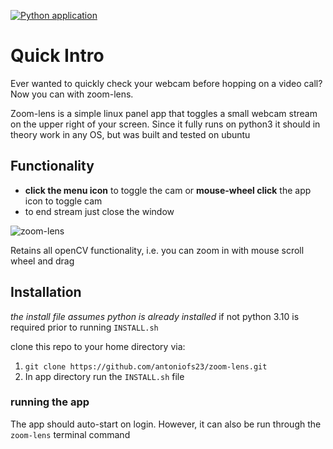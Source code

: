 [![Python application](https://github.com/antoniofs23/zoom-lens/actions/workflows/python-app.yml/badge.svg)](https://github.com/antoniofs23/zoom-lens/actions/workflows/python-app.yml)
# Quick Intro
Ever wanted to quickly check your webcam before hopping on a video call? Now you can with zoom-lens. 

Zoom-lens is a simple linux panel app that toggles a small webcam stream on the upper right of your screen. Since it fully runs on python3 it should in theory work in any OS, but was built and tested on ubuntu

## Functionality

- **click the menu icon** to toggle the cam or **mouse-wheel click** the app icon to toggle cam
- to end stream just close the window

![zoom-lens](https://github.com/antoniofs23/zoom-lens/assets/39067846/8cf2619f-eef6-4067-aa49-f922ece2cf3b)

Retains all openCV functionality, i.e. you can zoom in with mouse scroll wheel and drag



## Installation
*the install file assumes python is already installed* if not python 3.10 is required prior to running `INSTALL.sh`

clone this repo to your home directory via:

1. `git clone https://github.com/antoniofs23/zoom-lens.git`
2. In app directory run the `INSTALL.sh` file

### running the app
The app should auto-start on login.
However, it can also be run through the `zoom-lens` terminal command
